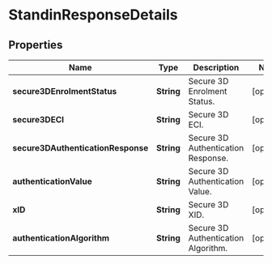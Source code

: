 

# StandinResponseDetails

## Properties

Name | Type | Description | Notes
------------ | ------------- | ------------- | -------------
**secure3DEnrolmentStatus** | **String** | Secure 3D Enrolment Status. |  [optional]
**secure3DECI** | **String** | Secure 3D ECI. |  [optional]
**secure3DAuthenticationResponse** | **String** | Secure 3D Authentication Response. |  [optional]
**authenticationValue** | **String** | Secure 3D Authentication Value. |  [optional]
**xID** | **String** | Secure 3D XID. |  [optional]
**authenticationAlgorithm** | **String** | Secure 3D Authentication Algorithm. |  [optional]



